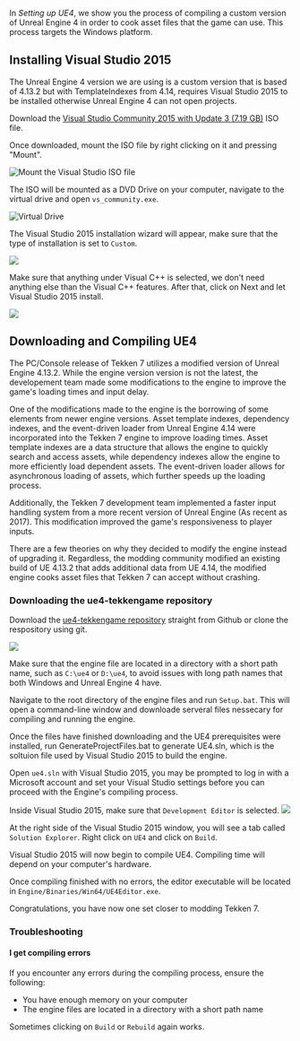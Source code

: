 In *Setting up UE4*, we show you the process of compiling a custom version of Unreal Engine 4 in order to cook asset files that the game can use.
This process targets the Windows platform.

## Installing Visual Studio 2015
The Unreal Engine 4 version we are using is a custom version that is based of 4.13.2 but with TemplateIndexes from 4.14, requires Visual Studio 2015 to be installed otherwise Unreal Engine 4 can not open projects.

Download the [Visual Studio Community 2015 with Update 3 (7.19 GB)](http://download.microsoft.com/download/b/e/d/bedddfc4-55f4-4748-90a8-ffe38a40e89f/vs2015.3.com_enu.iso) ISO file.

Once downloaded, mount the ISO file by right clicking on it and pressing "Mount".

![Mount the Visual Studio ISO file](./00-mounting_iso.png)

The ISO will be mounted as a DVD Drive on your computer, navigate to the virtual drive and open `vs_community.exe`.

![Virtual Drive](./01-virtual-drive-explorer.png)

The Visual Studio 2015 installation wizard will appear, make sure that the type of installation is set to `Custom`.

![](./02-vs2015-installation.png)

Make sure that anything under Visual C++ is selected, we don't need anything else than the Visual C++ features. After that, click on Next and let Visual Studio 2015 install.

![](./03-vs2015-custom-options.png)

## Downloading and Compiling UE4
The PC/Console release of Tekken 7 utilizes a modified version of Unreal Engine 4.13.2. While the engine version version is not the latest, the developement team made some modifications to the engine to improve the game's loading times and input delay.

One of the modifications made to the engine is the borrowing of some elements from newer engine versions. Asset template indexes, dependency indexes, and the event-driven loader from Unreal Engine 4.14 were incorporated into the Tekken 7 engine to improve loading times. Asset template indexes are a data structure that allows the engine to quickly search and access assets, while dependency indexes allow the engine to more efficiently load dependent assets. The event-driven loader allows for asynchronous loading of assets, which further speeds up the loading process.

Additionally, the Tekken 7 development team implemented a faster input handling system from a more recent version of Unreal Engine (As recent as 2017). This modification improved the game's responsiveness to player inputs.

There are a few theories on why they decided to modify the engine instead of upgrading it. Regardless, the modding community modified an existing build of UE 4.13.2 that adds additional data from UE 4.14, the modified engine cooks asset files that Tekken 7 can accept without crashing.

### Downloading the ue4-tekkengame repository
Download the [ue4-tekkengame repository](https://github.com/Modding-Zaibatsu/ue4-tekkengame) straight from Github or clone the respository using git.

![](./04-downloading-from-github.png)

Make sure that the engine file are located in a directory with a short path name, such as `C:\ue4` or `D:\ue4`, to avoid issues with long path names that both Windows and Unreal Engine 4 have.

Navigate to the root directory of the engine files and run `Setup.bat`. This will open a command-line window and downloade serveral files nessecary for compiling and running the engine.

Once the files have finished downloading and the UE4 prerequisites were installed, run GenerateProjectFiles.bat to generate UE4.sln, which is the soltuion file used by Visual Studio 2015 to build the engine.

Open `ue4.sln` with Visual Studio 2015, you may be prompted to log in with a Microsoft account and set your Visual Studio settings before you can proceed with the Engine's compiling process.

Inside Visual Studio 2015, make sure that `Development Editor` is selected.
![](./05-vs2015-build-setting.png)

At the right side of the Visual Studio 2015 window, you will see a tab called `Solution Explorer`. Right click on `UE4` and click on `Build`.

Visual Studio 2015 will now begin to compile UE4. Compiling time will depend on your computer's hardware.

Once compiling finished with no errors, the editor executable will be located in `Engine/Binaries/Win64/UE4Editor.exe`.

Congratulations, you have now one set closer to modding Tekken 7.

### Troubleshooting
#### I get compiling errors
If you encounter any errors during the compiling process, ensure the following:

 - You have enough memory on your computer
 - The engine files are located in a directory with a short path name

Sometimes clicking on `Build` or `Rebuild` again works.